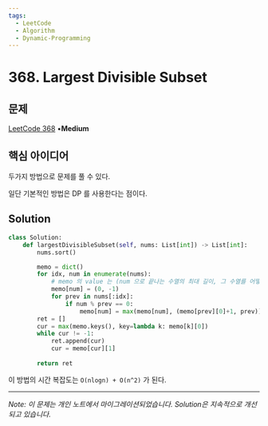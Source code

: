 ```yaml
---
tags:
  - LeetCode
  - Algorithm
  - Dynamic-Programming
---
```


# 368. Largest Divisible Subset

## 문제

[LeetCode 368](https://leetcode.com/problems/largest-divisible-subset/description/?envType=list&envId=xfgt7zgc) •**Medium**

## 핵심 아이디어

두가지 방법으로 문제를 풀 수 있다.

일단 기본적인 방법은 DP 를 사용한다는 점이다.

## Solution

```python
class Solution:
    def largestDivisibleSubset(self, nums: List[int]) -> List[int]:
        nums.sort()

        memo = dict()
        for idx, num in enumerate(nums):
            # memo 의 value 는 (num 으로 끝나는 수열의 최대 길이, 그 수열를 어떻게 만들었는지)
            memo[num] = (0, -1)
            for prev in nums[:idx]:
                if num % prev == 0:
                    memo[num] = max(memo[num], (memo[prev][0]+1, prev))
        ret = []
        cur = max(memo.keys(), key=lambda k: memo[k][0])
        while cur != -1:
            ret.append(cur)
            cur = memo[cur][1]
        
        return ret

```

이 방법의 시간 복잡도는 `O(nlogn) + O(n^2)` 가 된다.

---

*Note: 이 문제는 개인 노트에서 마이그레이션되었습니다. Solution은 지속적으로 개선되고 있습니다.*
